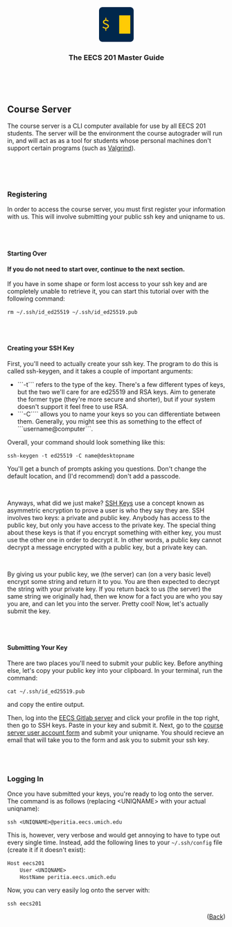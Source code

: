 <div align="center">
    <a href="https://www.eecs.umich.edu/courses/eecs201/wn2023/"><img src="images/logo.png" alt="Logo" width="80" height="80"></a>
    <h3 align="center">The EECS 201 Master Guide</h3>
</div>
<br/>
<br/>
<br/>

## Course Server
The course server is a CLI computer available for use by all EECS 201 students. The server will be the environment the course autograder will run in, and will act as as a tool for students whose personal machines don't support certain programs (such as <a href="https://valgrind.org/">Valgrind</a>).

<br/>
<br/>
<br/>

### Registering
In order to access the course server, you must first register your information with us. This will involve submitting your public ssh key and uniqname to us.

<br/>
<br/>

#### Starting Over

<b>If you do not need to start over, continue to the next section.</b>
<br/>
<br/>
If you have in some shape or form lost access to your ssh key and are completely unable to retrieve it, you can start this tutorial over with the following command:

    rm ~/.ssh/id_ed25519 ~/.ssh/id_ed25519.pub

<br/>
<br/>

#### Creating your SSH Key
First, you'll need to actually create your ssh key. The program to do this is called ssh-keygen, and it takes a couple of important arguments:

<ul>
    <li>```-t``` refers to the type of the key. There's a few different types of keys, but the two we'll care for are ed25519 and RSA keys. Aim to generate the former type (they're more secure and shorter), but if your system doesn't support it feel free to use RSA.</li>
    <li>```-C```` allows you to name your keys so you can differentiate between them. Generally, you might see this as something to the effect of ```username@computer```. </li>
</ul>

Overall, your command should look something like this:

    ssh-keygen -t ed25519 -C name@desktopname

You'll get a bunch of prompts asking you questions. Don't change the default location, and (I'd recommend) don't add a passcode.

<br/>

Anyways, what did we just make? <a href="https://www.ssh.com/academy/ssh-keys">SSH Keys</a> use a concept known as asymmetric encryption to prove a user is who they say they are. SSH involves two keys: a private and public key. Anybody has access to the public key, but only you have access to the private key. The special thing about these keys is that if you encrypt something with either key, you must use the other one in order to decrypt it. In other words, a public key cannot decrypt a message encrypted with a public key, but a private key can.

<br/>

By giving us your public key, we (the server) can (on a very basic level) encrypt some string and return it to you. You are then expected to decrypt the string with your private key. If you return back to us (the server) the same string we originally had, then we know for a fact you are who you say you are, and can let you into the server. Pretty cool! Now, let's actually submit the key.

<br/>
<br/>

#### Submitting Your Key

There are two places you'll need to submit your public key. Before anything else, let's copy your public key into your clipboard. In your terminal, run the command:

    cat ~/.ssh/id_ed25519.pub

and copy the entire output.

Then, log into the <a href="https://gitlab.eecs.umich.edu/">EECS Gitlab server</a> and click your profile in the top right, then go to SSH keys. Paste in your key and submit it. Next, go to the <a href="https://peritia.eecs.umich.edu/account/">course server user account form</a> and submit your uniqname. You should recieve an email that will take you to the form and ask you to submit your ssh key.


<br/>
<br/>

### Logging In

Once you have submitted your keys, you're ready to log onto the server. The command is as follows (replacing &lt;UNIQNAME&gt; with your actual uniqname):

    ssh <UNIQNAME>@peritia.eecs.umich.edu

This is, however, very verbose and would get annoying to have to type out every single time. Instead, add the following lines to your ```~/.ssh/config``` file (create it if it doesn't exist):

    Host eecs201
        User <UNIQNAME>
        HostName peritia.eecs.umich.edu

Now, you can very easily log onto the server with:

    ssh eecs201


<p align="right">(<a href="/">Back</a>)</p>
